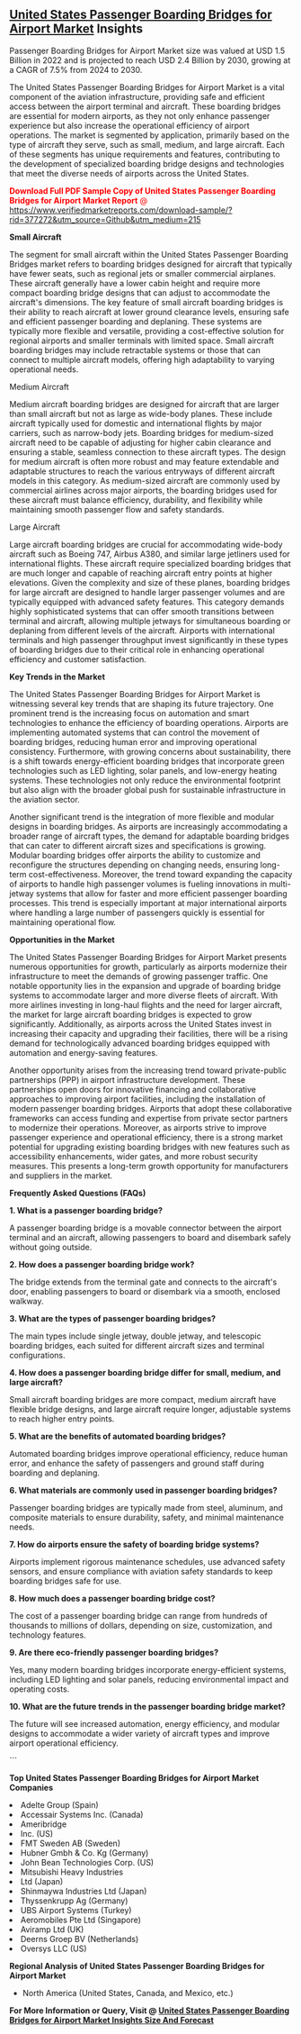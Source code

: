 <h2><a href="https://www.verifiedmarketreports.com/download-sample/?rid=377272&amp;utm_source=Github&amp;utm_medium=215" target="_blank">United States Passenger Boarding Bridges for Airport Market</a> Insights</h2><p>Passenger Boarding Bridges for Airport Market size was valued at USD 1.5 Billion in 2022 and is projected to reach USD 2.4 Billion by 2030, growing at a CAGR of 7.5% from 2024 to 2030.</p><p><p>The United States Passenger Boarding Bridges for Airport Market is a vital component of the aviation infrastructure, providing safe and efficient access between the airport terminal and aircraft. These boarding bridges are essential for modern airports, as they not only enhance passenger experience but also increase the operational efficiency of airport operations. The market is segmented by application, primarily based on the type of aircraft they serve, such as small, medium, and large aircraft. Each of these segments has unique requirements and features, contributing to the development of specialized boarding bridge designs and technologies that meet the diverse needs of airports across the United States.</p><p><p><span class=""><span style="color: #ff0000;"><strong>Download Full PDF Sample Copy of United States Passenger Boarding Bridges for Airport Market Report</strong> @ </span><a href="https://www.verifiedmarketreports.com/download-sample/?rid=377272&amp;utm_source=Github&amp;utm_medium=215" target="_blank">https://www.verifiedmarketreports.com/download-sample/?rid=377272&amp;utm_source=Github&amp;utm_medium=215</a></span></p></p><p><strong>Small Aircraft</strong></p><p>The segment for small aircraft within the United States Passenger Boarding Bridges market refers to boarding bridges designed for aircraft that typically have fewer seats, such as regional jets or smaller commercial airplanes. These aircraft generally have a lower cabin height and require more compact boarding bridge designs that can adjust to accommodate the aircraft's dimensions. The key feature of small aircraft boarding bridges is their ability to reach aircraft at lower ground clearance levels, ensuring safe and efficient passenger boarding and deplaning. These systems are typically more flexible and versatile, providing a cost-effective solution for regional airports and smaller terminals with limited space. Small aircraft boarding bridges may include retractable systems or those that can connect to multiple aircraft models, offering high adaptability to varying operational needs.<p>Medium Aircraft</p><p>Medium aircraft boarding bridges are designed for aircraft that are larger than small aircraft but not as large as wide-body planes. These include aircraft typically used for domestic and international flights by major carriers, such as narrow-body jets. Boarding bridges for medium-sized aircraft need to be capable of adjusting for higher cabin clearance and ensuring a stable, seamless connection to these aircraft types. The design for medium aircraft is often more robust and may feature extendable and adaptable structures to reach the various entryways of different aircraft models in this category. As medium-sized aircraft are commonly used by commercial airlines across major airports, the boarding bridges used for these aircraft must balance efficiency, durability, and flexibility while maintaining smooth passenger flow and safety standards.<p>Large Aircraft</p><p>Large aircraft boarding bridges are crucial for accommodating wide-body aircraft such as Boeing 747, Airbus A380, and similar large jetliners used for international flights. These aircraft require specialized boarding bridges that are much longer and capable of reaching aircraft entry points at higher elevations. Given the complexity and size of these planes, boarding bridges for large aircraft are designed to handle larger passenger volumes and are typically equipped with advanced safety features. This category demands highly sophisticated systems that can offer smooth transitions between terminal and aircraft, allowing multiple jetways for simultaneous boarding or deplaning from different levels of the aircraft. Airports with international terminals and high passenger throughput invest significantly in these types of boarding bridges due to their critical role in enhancing operational efficiency and customer satisfaction.<p><strong>Key Trends in the Market</strong></p><p>The United States Passenger Boarding Bridges for Airport Market is witnessing several key trends that are shaping its future trajectory. One prominent trend is the increasing focus on automation and smart technologies to enhance the efficiency of boarding operations. Airports are implementing automated systems that can control the movement of boarding bridges, reducing human error and improving operational consistency. Furthermore, with growing concerns about sustainability, there is a shift towards energy-efficient boarding bridges that incorporate green technologies such as LED lighting, solar panels, and low-energy heating systems. These technologies not only reduce the environmental footprint but also align with the broader global push for sustainable infrastructure in the aviation sector.</p><p>Another significant trend is the integration of more flexible and modular designs in boarding bridges. As airports are increasingly accommodating a broader range of aircraft types, the demand for adaptable boarding bridges that can cater to different aircraft sizes and specifications is growing. Modular boarding bridges offer airports the ability to customize and reconfigure the structures depending on changing needs, ensuring long-term cost-effectiveness. Moreover, the trend toward expanding the capacity of airports to handle high passenger volumes is fueling innovations in multi-jetway systems that allow for faster and more efficient passenger boarding processes. This trend is especially important at major international airports where handling a large number of passengers quickly is essential for maintaining operational flow.<p><strong>Opportunities in the Market</strong></p><p>The United States Passenger Boarding Bridges for Airport Market presents numerous opportunities for growth, particularly as airports modernize their infrastructure to meet the demands of growing passenger traffic. One notable opportunity lies in the expansion and upgrade of boarding bridge systems to accommodate larger and more diverse fleets of aircraft. With more airlines investing in long-haul flights and the need for larger aircraft, the market for large aircraft boarding bridges is expected to grow significantly. Additionally, as airports across the United States invest in increasing their capacity and upgrading their facilities, there will be a rising demand for technologically advanced boarding bridges equipped with automation and energy-saving features.</p><p>Another opportunity arises from the increasing trend toward private-public partnerships (PPP) in airport infrastructure development. These partnerships open doors for innovative financing and collaborative approaches to improving airport facilities, including the installation of modern passenger boarding bridges. Airports that adopt these collaborative frameworks can access funding and expertise from private sector partners to modernize their operations. Moreover, as airports strive to improve passenger experience and operational efficiency, there is a strong market potential for upgrading existing boarding bridges with new features such as accessibility enhancements, wider gates, and more robust security measures. This presents a long-term growth opportunity for manufacturers and suppliers in the market.</p><p><strong>Frequently Asked Questions (FAQs)</strong></p><p><strong>1. What is a passenger boarding bridge?</strong></p><p>A passenger boarding bridge is a movable connector between the airport terminal and an aircraft, allowing passengers to board and disembark safely without going outside.</p><p><strong>2. How does a passenger boarding bridge work?</strong></p><p>The bridge extends from the terminal gate and connects to the aircraft's door, enabling passengers to board or disembark via a smooth, enclosed walkway.</p><p><strong>3. What are the types of passenger boarding bridges?</strong></p><p>The main types include single jetway, double jetway, and telescopic boarding bridges, each suited for different aircraft sizes and terminal configurations.</p><p><strong>4. How does a passenger boarding bridge differ for small, medium, and large aircraft?</strong></p><p>Small aircraft boarding bridges are more compact, medium aircraft have flexible bridge designs, and large aircraft require longer, adjustable systems to reach higher entry points.</p><p><strong>5. What are the benefits of automated boarding bridges?</strong></p><p>Automated boarding bridges improve operational efficiency, reduce human error, and enhance the safety of passengers and ground staff during boarding and deplaning.</p><p><strong>6. What materials are commonly used in passenger boarding bridges?</strong></p><p>Passenger boarding bridges are typically made from steel, aluminum, and composite materials to ensure durability, safety, and minimal maintenance needs.</p><p><strong>7. How do airports ensure the safety of boarding bridge systems?</strong></p><p>Airports implement rigorous maintenance schedules, use advanced safety sensors, and ensure compliance with aviation safety standards to keep boarding bridges safe for use.</p><p><strong>8. How much does a passenger boarding bridge cost?</strong></p><p>The cost of a passenger boarding bridge can range from hundreds of thousands to millions of dollars, depending on size, customization, and technology features.</p><p><strong>9. Are there eco-friendly passenger boarding bridges?</strong></p><p>Yes, many modern boarding bridges incorporate energy-efficient systems, including LED lighting and solar panels, reducing environmental impact and operating costs.</p><p><strong>10. What are the future trends in the passenger boarding bridge market?</strong></p><p>The future will see increased automation, energy efficiency, and modular designs to accommodate a wider variety of aircraft types and improve airport operational efficiency.</p>```</p><p><strong>Top United States Passenger Boarding Bridges for Airport Market Companies</strong></p><div data-test-id=""><p><li>Adelte Group (Spain)</li><li> Accessair Systems Inc. (Canada)</li><li> Ameribridge</li><li> Inc. (US)</li><li> FMT Sweden AB (Sweden)</li><li> Hubner Gmbh & Co. Kg (Germany)</li><li> John Bean Technologies Corp. (US)</li><li> Mitsubishi Heavy Industries</li><li> Ltd (Japan)</li><li> Shinmaywa Industries Ltd (Japan)</li><li> Thyssenkrupp Ag (Germany)</li><li> UBS Airport Systems (Turkey)</li><li> Aeromobiles Pte Ltd (Singapore)</li><li> Aviramp Ltd (UK)</li><li> Deerns Groep BV (Netherlands)</li><li> Oversys LLC (US)</li></p><div><strong>Regional Analysis of&nbsp;United States Passenger Boarding Bridges for Airport Market</strong></div><ul><li dir="ltr"><p dir="ltr">North America&nbsp;(United States, Canada, and Mexico, etc.)</p></li></ul><p><strong>For More Information or Query, Visit @&nbsp;</strong><strong><a href="https://www.verifiedmarketreports.com/product/passenger-boarding-bridges-for-airport-market/?utm_source=Github&amp;utm_medium=215" target="_blank">United States Passenger Boarding Bridges for Airport Market Insights Size And Forecast</a></strong></p></div>
